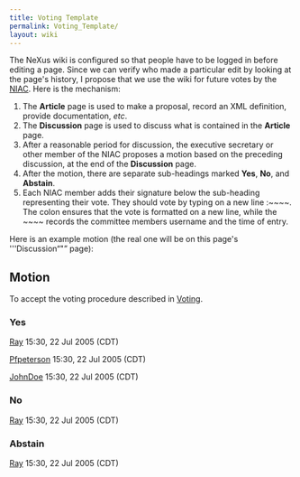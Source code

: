 ```yaml
---
title: Voting Template
permalink: Voting_Template/
layout: wiki
---
```


The NeXus wiki is configured so that people have to be logged in before
editing a page. Since we can verify who made a particular edit by
looking at the page's history, I propose that we use the wiki for future
votes by the [NIAC](NIAC "wikilink"). Here is the mechanism:

1.  The **Article** page is used to make a proposal, record an XML
    definition, provide documentation, *etc*.
2.  The **Discussion** page is used to discuss what is contained in the
    **Article** page.
3.  After a reasonable period for discussion, the executive secretary or
    other member of the NIAC proposes a motion based on the preceding
    discussion, at the end of the **Discussion** page.
4.  After the motion, there are separate sub-headings marked **Yes**,
    **No**, and **Abstain**.
5.  Each NIAC member adds their signature below the sub-heading
    representing their vote. They should vote by typing on a new line
    :~~~~. The colon ensures that the vote is formatted on a new line,
    while the ~~~~ records the committee members username and the time
    of entry.

Here is an example motion (the real one will be on this page's
'''Discussion“"” page):

Motion
------

To accept the voting procedure described in [Voting](Voting "wikilink").

### Yes

  
[Ray](User%3ARay "wikilink") 15:30, 22 Jul 2005 (CDT)

[Pfpeterson](User%3APfpeterson "wikilink") 15:30, 22 Jul 2005 (CDT)

[JohnDoe](User%3AJohnDoe "wikilink") 15:30, 22 Jul 2005 (CDT)

### No

  
[Ray](User%3ARay "wikilink") 15:30, 22 Jul 2005 (CDT)

### Abstain

  
[Ray](User%3ARay "wikilink") 15:30, 22 Jul 2005 (CDT)
